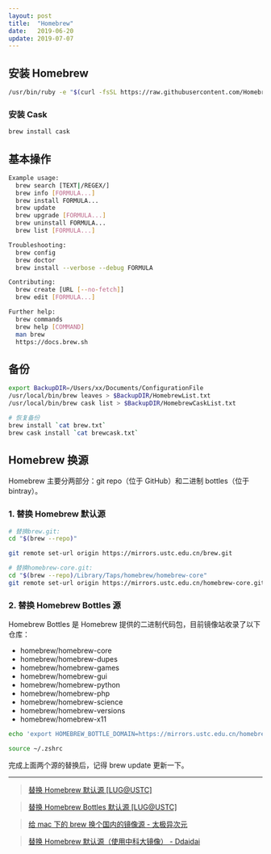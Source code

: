 ```yaml
---
layout: post
title:  "Homebrew"
date:   2019-06-20
update: 2019-07-07
---
```


## 安装 Homebrew

```sh
/usr/bin/ruby -e "$(curl -fsSL https://raw.githubusercontent.com/Homebrew/install/master/install)"
```
### 安装 Cask

```sh
brew install cask
```

## 基本操作

```sh
Example usage:
  brew search [TEXT|/REGEX/]
  brew info [FORMULA...]
  brew install FORMULA...
  brew update
  brew upgrade [FORMULA...]
  brew uninstall FORMULA...
  brew list [FORMULA...]

Troubleshooting:
  brew config
  brew doctor
  brew install --verbose --debug FORMULA

Contributing:
  brew create [URL [--no-fetch]]
  brew edit [FORMULA...]

Further help:
  brew commands
  brew help [COMMAND]
  man brew
  https://docs.brew.sh
```

## 备份


```sh
export BackupDIR=/Users/xx/Documents/ConfigurationFile
/usr/local/bin/brew leaves > $BackupDIR/HomebrewList.txt
/usr/local/bin/brew cask list > $BackupDIR/HomebrewCaskList.txt

# 恢复备份
brew install `cat brew.txt`
brew cask install `cat brewcask.txt`
```

## Homebrew 换源

Homebrew 主要分两部分：git repo（位于 GitHub）和二进制 bottles（位于 bintray）。

### 1. 替换 Homebrew 默认源

```sh
# 替换brew.git:
cd "$(brew --repo)"

git remote set-url origin https://mirrors.ustc.edu.cn/brew.git

# 替换homebrew-core.git:
cd "$(brew --repo)/Library/Taps/homebrew/homebrew-core"
git remote set-url origin https://mirrors.ustc.edu.cn/homebrew-core.git
```

### 2. 替换 Homebrew Bottles 源

Homebrew Bottles 是 Homebrew 提供的二进制代码包，目前镜像站收录了以下仓库：
* homebrew/homebrew-core
* homebrew/homebrew-dupes
* homebrew/homebrew-games
* homebrew/homebrew-gui
* homebrew/homebrew-python
* homebrew/homebrew-php
* homebrew/homebrew-science
* homebrew/homebrew-versions
* homebrew/homebrew-x11

```sh
echo 'export HOMEBREW_BOTTLE_DOMAIN=https://mirrors.ustc.edu.cn/homebrew-bottles' >> ~/.zshrc

source ~/.zshrc
```

完成上面两个源的替换后，记得 brew update 更新一下。

---

> [替换 Homebrew 默认源 [LUG@USTC]](https://lug.ustc.edu.cn/wiki/mirrors/help/brew.git)

> [替换 Homebrew Bottles 默认源 [LUG@USTC]](https://lug.ustc.edu.cn/wiki/mirrors/help/homebrew-bottles)

> [给 mac 下的 brew 换个国内的镜像源 - 太极异次元](https://www.jianshu.com/p/f8a8ebab15cd)

> [替换 Homebrew 默认源（使用中科大镜像） - Ddaidai](https://www.jianshu.com/p/de1e28f89ab3)


